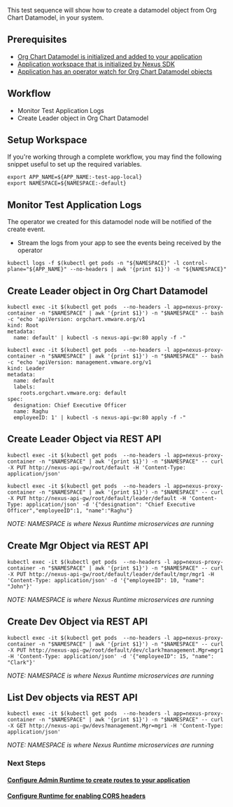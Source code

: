 This test sequence will show how to create a datamodel object from Org Chart Datamodel, in your system.

## Prerequisites

* [Org Chart Datamodel is initialized and added to your application](AppLocalDatamodel.md)
* [Application workspace that is initialized by Nexus SDK](AppLocalDatamodel.md#setup-application-workspace)
* [Application has an operator watch for Org Chart Datamodel objects](WorkingWithDatamodel.md)

## Workflow

* Monitor Test Application Logs
* Create Leader object in Org Chart Datamodel

## Setup Workspace
If you're working through a complete workflow, you may find the following snippet useful to set up the required variables. 

```
export APP_NAME=${APP_NAME:-test-app-local}
export NAMESPACE=${NAMESPACE:-default}
```

<!-- nexus-specific exports
```
# store the current directory before we `cd` into the app dir
export DOCS_INTERNAL_DIR=$PWD/docs/_internal
```
-->

## Monitor Test Application Logs

The operator we created for this datamodel node will be notified of the create event.

* Stream the logs from your app to see the events being received by the operator
```shell
kubectl logs -f $(kubectl get pods -n "${NAMESPACE}" -l control-plane="${APP_NAME}" --no-headers | awk '{print $1}') -n "${NAMESPACE}"
```

<!--
```
kubectl port-forward svc/nexus-proxy-container 45192:80 -n ${NAMESPACE}
# create a leader object
kubectl -s localhost:45192 apply -f $DOCS_INTERNAL_DIR/leader_obj.yaml
# verify that the notification is consumed by the controller and a file is created with name 'Kind_name'
kubectl exec deploy/$APP_NAME -c $APP_NAME -- cat /tmp/Leader_default
```
-->

##  Create Leader object in Org Chart Datamodel

```shell
kubectl exec -it $(kubectl get pods  --no-headers -l app=nexus-proxy-container -n "$NAMESPACE" | awk '{print $1}') -n "$NAMESPACE" -- bash -c "echo 'apiVersion: orgchart.vmware.org/v1
kind: Root
metadata:
  name: default' | kubectl -s nexus-api-gw:80 apply -f -"
```

```shell
kubectl exec -it $(kubectl get pods  --no-headers -l app=nexus-proxy-container -n "$NAMESPACE" | awk '{print $1}') -n "$NAMESPACE" -- bash -c "echo 'apiVersion: management.vmware.org/v1
kind: Leader
metadata:
  name: default
  labels:
    roots.orgchart.vmware.org: default
spec:
  designation: Chief Executive Officer
  name: Raghu
  employeeID: 1' | kubectl -s nexus-api-gw:80 apply -f -"
```

##  Create Leader Object via REST API

```shell
kubectl exec -it $(kubectl get pods  --no-headers -l app=nexus-proxy-container -n "$NAMESPACE" | awk '{print $1}') -n "$NAMESPACE" -- curl -X PUT http://nexus-api-gw/root/default -H 'Content-Type: application/json'
```

```shell
kubectl exec -it $(kubectl get pods  --no-headers -l app=nexus-proxy-container -n "$NAMESPACE" | awk '{print $1}') -n "$NAMESPACE" -- curl -X PUT http://nexus-api-gw/root/default/leader/default -H 'Content-Type: application/json' -d '{"designation": "Chief Executive Officer","employeeID":1, "name":"Raghu"}
```

*NOTE: NAMESPACE is where Nexus Runtime microservices are running*

## Create Mgr Object via REST API

```shell
kubectl exec -it $(kubectl get pods  --no-headers -l app=nexus-proxy-container -n "$NAMESPACE" | awk '{print $1}') -n "$NAMESPACE" -- curl -X PUT http://nexus-api-gw/root/default/leader/default/mgr/mgr1 -H 'Content-Type: application/json' -d '{"employeeID": 10, "name": "John"}'
```

*NOTE: NAMESPACE is where Nexus Runtime microservices are running*

## Create Dev Object via REST API

```shell
kubectl exec -it $(kubectl get pods  --no-headers -l app=nexus-proxy-container -n "$NAMESPACE" | awk '{print $1}') -n "$NAMESPACE" -- curl -X PUT http://nexus-api-gw/root/default/dev/clark?management.Mgr=mgr1 -H 'Content-Type: application/json' -d '{"employeeID": 15, "name": "Clark"}' 
```

*NOTE: NAMESPACE is where Nexus Runtime microservices are running*

## List Dev objects via REST API

```shell
kubectl exec -it $(kubectl get pods  --no-headers -l app=nexus-proxy-container -n "$NAMESPACE" | awk '{print $1}') -n "$NAMESPACE" -- curl -X GET http://nexus-api-gw/devs?management.Mgr=mgr1 -H 'Content-Type: application/json'
```

*NOTE: NAMESPACE is where Nexus Runtime microservices are running*

### Next Steps

#### [Configure Admin Runtime to create routes to your application](AdminRuntimeConfiguration.md)

#### [Configure Runtime for enabling CORS headers ](AddingCorsHeaders.md)
